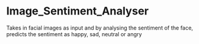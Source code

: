 # Image_Sentiment_Analyser
Takes in facial images as input and by analysing the sentiment of the face, predicts the sentiment as happy, sad, neutral or angry
